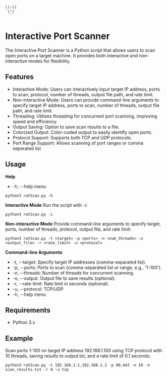 ```
()-()   
 \"/ 
  `
```

# Interactive Port Scanner
The Interactive Port Scanner is a Python script that allows users to scan open ports on a target machine. It provides both interactive and non-interactive modes for flexibility.

## Features
* Interactive Mode: Users can interactively input target IP address, ports to scan, protocol, number of threads, output file path, and rate limit.
* Non-interactive Mode: Users can provide command-line arguments to specify target IP address, ports to scan, number of threads, output file path, and rate limit.
* Threading: Utilizes threading for concurrent port scanning, improving speed and efficiency.
* Output Saving: Option to save scan results to a file.
* Colorized Output: Color-coded output to easily identify open ports.
* Protocol Support: Supports both TCP and UDP protocols.
* Port Range Support: Allows scanning of port ranges or comma seperated list

## Usage
**Help**
* -h, --help menu
```
python3 ratScan.py -h
```

**Interactive Mode**
Run the script with -i:
```
python3 ratScan.py -i
```

**Non-interactive Mode**
Provide command-line arguments to specify target, ports, number of threads, protocol, output file, and rate limit:
```
python3 ratScan.py -t <target> -p <ports> -n <num_threads> -o <output_file> -r <rate_limit> -u <protocol>
```
**Command-line Arguments**
* -t, --target: Specify target IP addresses (comma-separated list).
* -p, --ports: Ports to scan (comma-separated list or range, e.g., '1-100').
* -n, --threads: Number of threads for concurrent scanning.
* -o, --output: Output file to save results (optional).
* -r, --rate-limit: Rate limit in seconds (optional).
* -u, --protocol: TCP/UDP
* -h, --help menu

## Requirements
* Python 3.x

## Example
Scan ports 1-100 on target IP address 192.168.1.100 using TCP protocol with 10 threads, saving results to output.txt, and a rate limit of 0.1 seconds:

```
python3 ratScan.py -t 192.168.1.1,192.168.1.2 -p 80,443 -n 10 -o scan_results.txt -r 0 -u tcp
```






